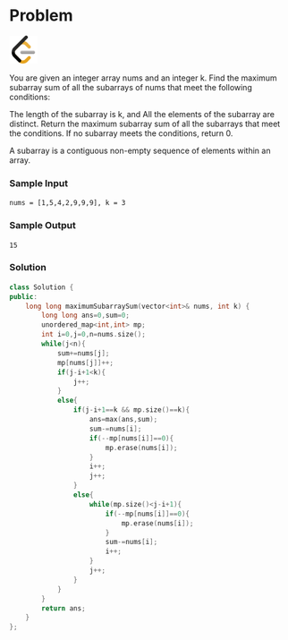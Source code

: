 # Problem
<a href="https://leetcode.com/problems/maximum-sum-of-distinct-subarrays-with-length-k/description/">
  <img src="../lib/leetcode-3628885-3030025.webp" width="50"/>
</a>

You are given an integer array nums and an integer k. Find the maximum subarray sum of all the subarrays of nums that meet the following conditions:

The length of the subarray is k, and
All the elements of the subarray are distinct.
Return the maximum subarray sum of all the subarrays that meet the conditions. If no subarray meets the conditions, return 0.

A subarray is a contiguous non-empty sequence of elements within an array.

### Sample Input
```
nums = [1,5,4,2,9,9,9], k = 3
```
### Sample Output
```
15
```

### Solution
```cpp
class Solution {
public:
    long long maximumSubarraySum(vector<int>& nums, int k) {
        long long ans=0,sum=0;
        unordered_map<int,int> mp;
        int i=0,j=0,n=nums.size();
        while(j<n){
            sum+=nums[j];
            mp[nums[j]]++;
            if(j-i+1<k){
                j++;
            }
            else{
                if(j-i+1==k && mp.size()==k){
                    ans=max(ans,sum);
                    sum-=nums[i];
                    if(--mp[nums[i]]==0){
                        mp.erase(nums[i]);
                    }
                    i++;
                    j++;
                }
                else{
                    while(mp.size()<j-i+1){
                        if(--mp[nums[i]]==0){
                            mp.erase(nums[i]);
                        }
                        sum-=nums[i];
                        i++;
                    }
                    j++;
                }
            }
        }
        return ans;
    }
};
```
